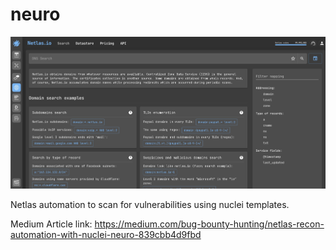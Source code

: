 # neuro
![netlas](image/netlas.jpg)

Netlas automation to scan for vulnerabilities using nuclei templates.

Medium  Article link: https://medium.com/bug-bounty-hunting/netlas-recon-automation-with-nuclei-neuro-839cbb4d9fbd
